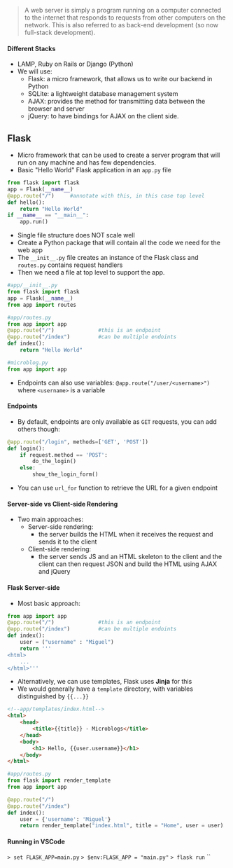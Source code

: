 >A web server is simply a program running on a computer connected to the internet that responds to requests from other computers on the network. This is also referred to as back-end development (so now full-stack development).


#### Different Stacks
- LAMP, Ruby on Rails or Django (Python)
- We will use:
	- Flask: a micro framework, that allows us to write our backend in Python
	- SQLite: a lightweight database management system
	- AJAX: provides the method for transmitting data between the browser and server
	- jQuery: to have bindings for AJAX on the client side.

## Flask
- Micro framework that can be used to create a server program that will run on any machine and has few dependencies.
- Basic "Hello World" Flask application in an `app.py` file
```python
from flask import flask
app = Flask(__name__)
@app.route("/")     #annotate with this, in this case top level
def hello():
	return "Hello World"
if __name__ == "__main__":
	app.run()
```
- Single file structure does NOT scale well
- Create a Python package that will contain all the code we need for the web app
- The `__init__.py` file creates an instance of the Flask class and `routes.py` contains request handlers
- Then we need a file at top level to support the app. 
```python
#app/__init__.py
from flask import flask
app = Flask(__name__)
from app import routes

#app/routes.py
from app import app
@app.route("/")              #this is an endpoint
@app.route("/index")         #can be multiple endoints
def index():
	return "Hello World"

#microblog.py
from app import app
```
- Endpoints can also use variables: `@app.route("/user/<username>")` where `<username>` is a variable

#### Endpoints
- By default, endpoints are only available as `GET` requests, you can add others though:
```python
@app.route("/login", methods=['GET', 'POST'])
def login():
	if request.method == 'POST':
		do_the_login()
	else:
		show_the_login_form()
```
- You can use `url_for` function to retrieve the URL for a given endpoint

#### Server-side vs Client-side Rendering
- Two main approaches:
	- Server-side rendering:
		- the server builds the HTML when it receives the request and sends it to the client
	- Client-side rendering:
		- the server sends JS and an HTML skeleton to the client and the client can then request JSON and build the HTML using AJAX and jQuery

#### Flask Server-side
- Most basic approach:
```python
from app import app
@app.route("/")              #this is an endpoint
@app.route("/index")         #can be multiple endoints
def index():
	user = ("username" : "Miguel")
	return '''
<html>
	...
</html>'''
```
- Alternatively, we can use templates, Flask uses **Jinja** for this
- We would generally have a `template` directory, with variables distinguished by `{{...}}`
```html
<!--app/templates/index.html-->
<html>
	<head>
		<title>{{title}} - Microblogs</title>
	</head>
	<body>
		<h1> Hello, {{user.username}}</h1>
	</body>
</html>
```
```python
#app/routes.py
from flask import render_template
from app import app

@app.route("/")
@app.route("/index")
def index():
	user = {'username': 'Miguel'}
	return render_template("index.html", title = "Home", user = user)
```

#### Running in VSCode
`> set FLASK_APP=main.py`
`> $env:FLASK_APP = "main.py"`
`> flask run`
``